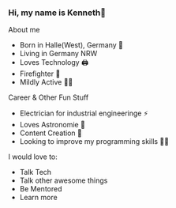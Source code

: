 ### Hi, my name is Kenneth👋

About me
  * Born in Halle(West), Germany 🏴󠁧󠁢󠁳󠁣󠁴󠁿
  * Living in Germany NRW
  * Loves Technology 🖨
  * Firefighter 🚒
  * Mildly Active 🏃‍♂


Career & Other Fun Stuff 
  * Electrician for industrial engineeringe ⚡
  * Loves Astronomie 🌌
  * Content Creation 🧠
  * Looking to improve my programming skills 👨‍🏫

I would love to:
  * Talk Tech
  * Talk other awesome things
  * Be Mentored
  * Learn more


<!--
**obind/obind** is a ✨ _special_ ✨ repository because its `README.md` (this file) appears on your GitHub profile.

Here are some ideas to get you started:

- 🔭 I’m currently working on ...
- 🌱 I’m currently learning ...
- 👯 I’m looking to collaborate on ...
- 🤔 I’m looking for help with ...
- 💬 Ask me about ...
- 📫 How to reach me: ...
- 😄 Pronouns: ...
- ⚡ Fun fact: ...
-->

